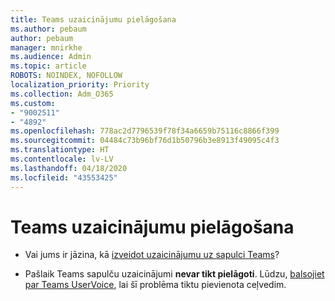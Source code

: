 ```yaml
---
title: Teams uzaicinājumu pielāgošana
ms.author: pebaum
author: pebaum
manager: mnirkhe
ms.audience: Admin
ms.topic: article
ROBOTS: NOINDEX, NOFOLLOW
localization_priority: Priority
ms.collection: Adm_O365
ms.custom:
- "9002511"
- "4892"
ms.openlocfilehash: 778ac2d7796539f78f34a6659b75116c8866f399
ms.sourcegitcommit: 04484c73b96bf76d1b50796b3e8913f49095c4f3
ms.translationtype: HT
ms.contentlocale: lv-LV
ms.lasthandoff: 04/18/2020
ms.locfileid: "43553425"
---
```

# <a name="teams-meeting-invitations"></a>Teams uzaicinājumu pielāgošana

- Vai jums ir jāzina, kā [izveidot uzaicinājumu uz sapulci Teams](https://support.office.com/article/Schedule-a-meeting-in-Teams-943507a9-8583-4c58-b5d2-8ec8265e04e5)?

- Pašlaik Teams sapulču uzaicinājumi **nevar tikt pielāgoti**. Lūdzu, [balsojiet par Teams UserVoice](https://microsoftteams.uservoice.com/), lai šī problēma tiktu pievienota ceļvedim.
